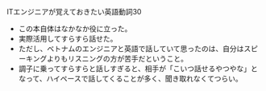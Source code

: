 ITエンジニアが覚えておきたい英語動詞30
- この本自体はなかなか役に立った。
- 実際活用してすらすら話せた。
- ただし、ベトナムのエンジニアと英語で話していて思ったのは、自分はスピーキングよりもリスニングの方が苦手だということ。
- 調子に乗ってすらすらと話しすぎると、相手が「こいつ話せるやつやな」となって、ハイペースで話してくることが多く、聞き取れなくてつらい。
